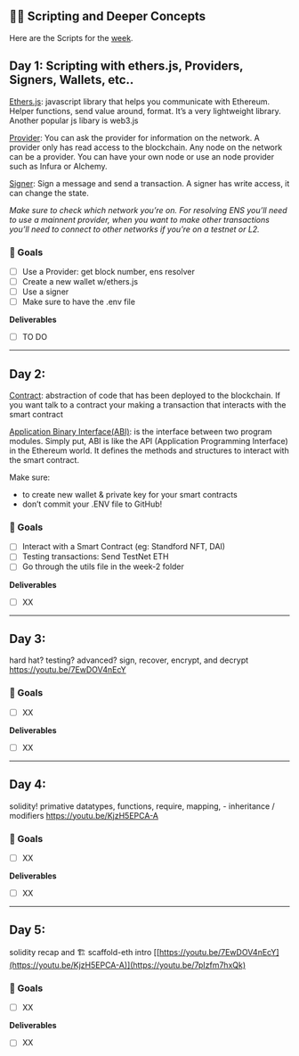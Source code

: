 ## 👩‍🚀 Scripting and Deeper Concepts 

Here are the Scripts for the [week](https://github.com/carletex/week2-scripts). 


## Day 1: Scripting with ethers.js, Providers, Signers, Wallets, etc..

[Ethers.js](https://docs.ethers.io/v5/): javascript library that helps you communicate with Ethereum. Helper functions, send value around, format. It’s a very lightweight library.
Another popular js libary is web3.js

[Provider](https://docs.ethers.io/v5/api/providers/): You can ask the provider for information on the network. A provider only has read access to the blockchain. Any node on the network can be a provider. You can have your own node or use an node provider such as Infura or Alchemy. 

[Signer](https://docs.ethers.io/v5/api/signer/): Sign a message and send a transaction. A signer has write access, it can change the state. 

*Make sure to check which network you’re on. For resolving ENS you’ll need to use a mainnent provider, when you want to make other transactions you’ll need to connect to other networks if you’re on a testnet or L2.*

### 🥅 Goals
- [ ] Use a Provider: get block number, ens resolver 
- [ ] Create a new wallet w/ethers.js
- [ ] Use a signer 
- [ ] Make sure to have the .env file 

**Deliverables**
- [ ] TO DO 

----

## Day 2: 

[Contract](https://docs.ethers.io/v5/api/contract/contract/): abstraction of code that has been deployed to the blockchain. If you want talk to a contract your making a transaction that interacts with the smart contract

[Application Binary Interface(ABI)](https://docs.ethers.io/v5/api/utils/abi/): is the interface between two program modules. Simply put, ABI is like the API (Application Programming Interface) in the Ethereum world. It defines the methods and structures to interact with the smart contract.

Make sure:
- to create new wallet & private key for your smart contracts
- don’t commit your .ENV file to GitHub! 

### 🥅 Goals
- [ ] Interact with a Smart Contract (eg: Standford NFT, DAI) 
- [ ] Testing transactions: Send TestNet ETH
- [ ] Go through the utils file in the week-2 folder

**Deliverables**
- [ ] XX

----

## Day 3: 

hard hat? testing? advanced? sign, recover, encrypt, and decrypt
https://youtu.be/7EwDOV4nEcY

### 🥅 Goals
- [ ] XX

**Deliverables**
- [ ] XX

---

## Day 4: 

solidity! primative datatypes, functions, require, mapping, - inheritance / modifiers
https://youtu.be/KjzH5EPCA-A

### 🥅 Goals
- [ ] XX

**Deliverables**
- [ ] XX

---

## Day 5: 

solidity recap and 🏗 scaffold-eth intro
[[https://youtu.be/7EwDOV4nEcY](https://youtu.be/KjzH5EPCA-A)](https://youtu.be/7pIzfm7hxQk)

### 🥅 Goals
- [ ] XX

**Deliverables**
- [ ] XX
